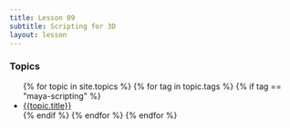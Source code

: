 ```yaml
---
title: Lesson 09
subtitle: Scripting for 3D
layout: lesson
---
```


### Topics
<ul>
 {% for topic in site.topics %}
   {% for tag in topic.tags %}
       {% if tag == "maya-scripting" %}
           <li><a href="{{ topic.url | prepend: site.baseurl }}">{{topic.title}}</a></li>
        {% endif %}
   {% endfor %}
 {% endfor %}
</ul>
